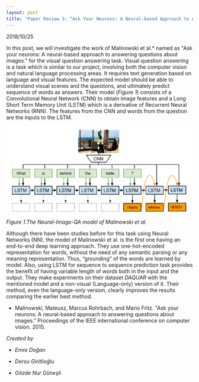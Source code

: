 ```yaml
---
layout: post
title: "Paper Review 3: “Ask Your Neurons: A Neural-based Approach to Answering Questions about Images"
---
```

2018/10/25


In this post, we will investigate the work of Malinowski et al.* named as "Ask your neurons: A neural-based approach to answering questions about images." for the visual question answering task. Visual question answering is a task which is similar to our project, involving both the computer vision and natural language processing areas. It requires text generation based on language and visual features. The expected model should be able to understand visual scenes and the questions, and ultimately predict sequence of words as answers. Their model (*Figure 1*) consists of a Convolutional Neural Network (CNN) to obtain image features and a Long Short Term Memory Unit (LSTM) which is a derivative of Recurrent Neural Networks (RNN). The features from the CNN and words from the question are the inputs to the LSTM. 

![asd](./../images/review-3.png)
*Figure 1.The Neural-Image-QA model of Malinowski et al.*

Although there have been studies before for this task using Neural Networks (NN), the model of Malinowski et al. is the first one having an end-to-end deep learning approach. They use one-hot-encoded representation for words, without the need of any semantic parsing or any meaning representation. Thus, “grounding” of the words are learned by model. Also, using LSTM for sequence to sequence prediction task provides the benefit of having variable length of words both in the input and the output. They make experiments on their dataset *DAQUAR* with the mentioned model and a non-visual (Language-only) version of it. Their method, even the language-only version, clearly improves the results comparing the earlier best method.

       

* Malinowski, Mateusz, Marcus Rohrbach, and Mario Fritz. "Ask your neurons: A neural-based approach to answering questions about images." Proceedings of the IEEE international conference on computer vision. 2015.

          
*Created by*

- *Emre Doğan*

- *Dersu Giritlioğlu*

- *Gözde Nur Güneşli*


